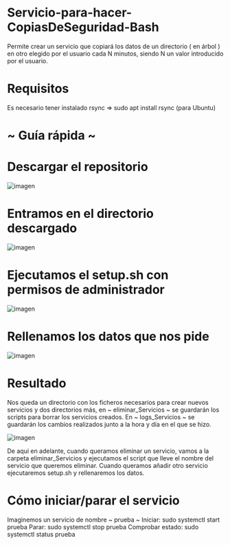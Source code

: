 # Servicio-para-hacer-CopiasDeSeguridad-Bash
Permite crear un servicio que copiará los datos de un directorio ( en árbol ) en otro elegido por el usuario cada N minutos, siendo N un valor introducido por el usuario.

# Requisitos
Es necesario tener instalado rsync => sudo apt install rsync (para Ubuntu)

# ~ Guía rápida ~
# Descargar el repositorio
![imagen](https://user-images.githubusercontent.com/101645735/170832485-49150e5a-a7b6-494d-8921-4eb2a3dc9092.png)

# Entramos en el directorio descargado
![imagen](https://user-images.githubusercontent.com/101645735/170832506-81228cd6-2b30-454c-b1af-18f61f3363fc.png)

# Ejecutamos el setup.sh con permisos de administrador
![imagen](https://user-images.githubusercontent.com/101645735/170832530-f6ab2ca5-c058-4568-8f83-2ace21d05ecb.png)

# Rellenamos los datos que nos pide
![imagen](https://user-images.githubusercontent.com/101645735/170832575-7b47de16-f3c3-4985-b023-9e846898b622.png)

# Resultado
Nos queda un directorio con los ficheros necesarios para crear nuevos servicios y dos directorios más, en ~ eliminar_Servicios ~ se guardarán los scripts para borrar los servicios creados. En ~ logs_Servicios ~ se guardarán los cambios realizados junto a la hora y día en el que se hizo.

![imagen](https://user-images.githubusercontent.com/101645735/170833579-d19eb087-fb06-460d-b6f0-3143e15c06fd.png)

De aqui en adelante, cuando queramos eliminar un servicio, vamos a la carpeta eliminar_Servicios y ejecutamos el script que lleve el nombre del servicio que queremos eliminar.
Cuando queramos añadir otro servicio ejecutaremos setup.sh y rellenaremos los datos.

# Cómo iniciar/parar el servicio
Imaginemos un servicio de nombre ~ prueba ~
Iniciar: sudo systemctl start prueba
Parar: sudo systemctl stop prueba
Comprobar estado: sudo systemctl status prueba
